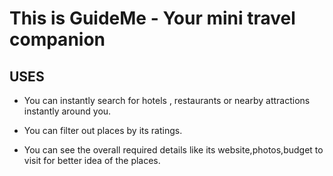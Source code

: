 # This is GuideMe - Your mini travel companion

## USES

- You can instantly search for hotels , restaurants or nearby attractions instantly around you.

- You can filter out places by its ratings.

- You can see the overall required details like its website,photos,budget to visit for better idea of the places.

